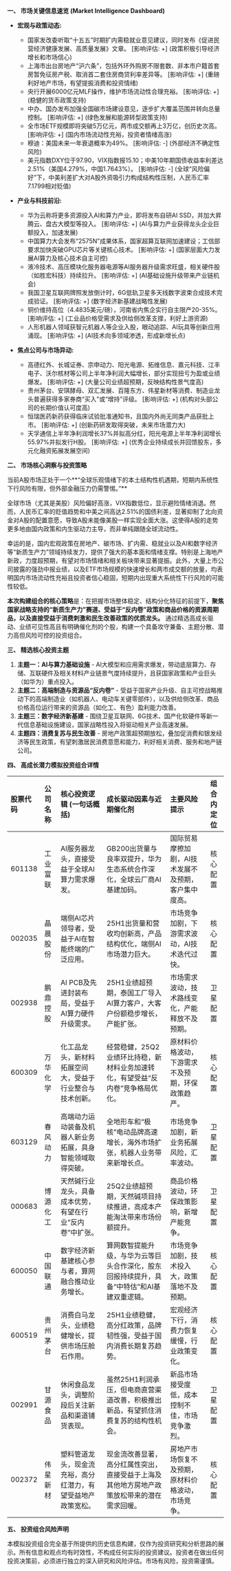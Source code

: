 **一、 市场关键信息速览 (Market Intelligence Dashboard)**

*   **宏观与政策动态:**
    *   国家发改委听取“十五五”时期扩内需稳就业意见建议，同时发布《促进民营经济健康发展、高质量发展》文章。 [影响评估: +] (政策积极引导经济增长和市场信心)
    *   上海市出台房地产“沪六条”，包括外环外购房不限套数、非本市户籍首套房暂免征房产税、取消首二套住房商贷利率差异等。 [影响评估: +] (重磅利好地产市场，有望提振消费和投资情绪)
    *   央行开展6000亿元MLF操作，维护市场流动性合理充裕。 [影响评估: +] (稳健的货币政策支持)
    *   中办、国办发布加强全国碳市场建设意见，逐步扩大覆盖范围并转向总量控制。 [影响评估: +] (绿色发展和能源转型政策支持)
    *   全市场ETF规模即将突破5万亿元，两市成交额再上3万亿，创历史次高。 [影响评估: +] (国内市场流动性充裕，投资者情绪高涨)
    *   穆迪：美国未来一年衰退概率为49%。 [影响评估: -] (外部经济不确定性风险)
    *   美元指数DXY位于97.90，VIX指数报15.10；中美10年期国债收益率利差达2.51%（美国4.279%，中国1.7643%）。 [影响评估: -] (全球“风险偏好”下，中美利差扩大对A股外资吸引力构成结构性压制，人民币汇率7.1799相对贬值)

*   **产业与科技前沿:**
    *   华为云称将更多资源投入AI和算力产业，即将发布自研AI SSD，并加大昇腾云、盘古大模型等投入。 [影响评估: +] (AI与算力产业获得龙头企业巨额投入，加速发展)
    *   中国算力大会发布“2575N”成果体系，国家超算互联网加速建设；工信部要求加快突破GPU芯片等关键核心技术。 [影响评估: +] (国家层面大力发展AI算力及核心技术自主可控)
    *   液冷技术、高压模块化服务器电源等AI服务器升级需求旺盛，相关硬件股（如胜宏科技）持续拉升。 [影响评估: +] (AI基础设施升级带来产业链机会)
    *   我国卫星互联网牌照发放倒计时，6G低轨卫星多天线数字波束合成技术完成验证。 [影响评估: +] (数字经济新基建战略性发展)
    *   铜价维持高位（4.4835美元/磅），河南省内焦企实行自主限产20-35%。 [影响评估: +] (工业品价格受需求及供给侧改革支撑，利好上游资源)
    *   人形机器人领域获智元机器人等企业入股，眼动追踪、AI玩具等创新应用涌现。 [影响评估: +] (AI技术向多领域渗透，形成新增长点)

*   **焦点公司与市场异动:**
    *   高德红外、长城证券、宗申动力、阳光电源、拓维信息、嘉元科技、江丰电子、沃尔核材等公司上半年净利润大幅增长，部分实现扭亏为盈或业绩爆发。 [影响评估: +] (大量公司业绩超预期，反映结构性景气度高)
    *   贵州茅台、安琪酵母、双汇发展、百隆东方、伟星新材等消费、制造业龙头普遍获得多家券商“买入”或“增持”评级。 [影响评估: +] (机构对头部公司的长期价值认可度高)
    *   恒瑞医药新药获得临床试验批准通知书，且国内外尚无同类产品获批上市。 [影响评估: +] (创新药研发取得突破，未来市场潜力大)
    *   天孚通信上半年净利润增长37%并拟高分红，阳光电源上半年净利润增长55.97%并拟发行H股。 [影响评估: +] (优秀企业持续成长并回馈股东，多元化融资拓展发展空间)

**二、 市场核心洞察与投资策略**

当前A股市场正处于一个**“全球乐观情绪下的本土结构性机遇期，短期内系统性下行风险有限，但外部金融压力仍需警惕。”**

全球市场（尤其是美股）风险偏好高涨，VIX指数低位，显示避险情绪消退。然而，人民币汇率的贬值趋势和中美之间高达2.51%的国债利差，显著抑制了北向资金对A股的配置意愿，导致A股未能像美股一样实现全面大涨。这使得A股的走势更多地由国内政策和内生驱动力主导，而非单纯跟随全球流动性。

幸运的是，国内宏观政策在房地产、碳市场、扩内需、稳就业以及AI和数字经济等“新质生产力”领域持续发力，提供了强大的基本面和情绪支撑。特别是上海地产新政，力度超预期，有望对市场情绪和相关板块带来显著提振。此外，大量上市公司披露的强劲中报业绩，以及ETF市场规模的快速增长和两市成交额的放量，均表明国内市场流动性充裕且投资者信心稳固，短期内出现重大系统性下行风险的可能性较低。

**本次构建组合的核心策略**是：在把握市场整体稳定、结构分化特征的前提下，**聚焦国家战略支持的“新质生产力”赛道、受益于“反内卷”政策和商品价格的资源周期品，以及直接受益于消费刺激和民生改善政策的优质龙头。** 通过精选高成长驱动、业绩可见性高且有明确催化剂的个股，构建一个具备攻守兼备、主题分散、潜力高但风险可控的投资组合。

**三、 精选核心投资主题**

1.  **主题一：AI与算力基础设施** - AI大模型和应用需求爆发，带动底层算力、存储、互联硬件及相关材料产业链景气度持续提升，且获国家政策和产业巨头（如华为）重点投入。
2.  **主题二：高端制造与资源品“反内卷”** - 受益于国家产业升级、自主可控战略推动下的高端制造业（如机器人、电动车关键零部件），以及供给侧改革、商品价格高位运行带来的资源品（如化工、有色）盈利能力改善。
3.  **主题三：数字经济新基建** - 围绕卫星互联网、6G技术、国产化软硬件等新一代信息基础设施建设，国家战略性投入将驱动相关产业高速发展。
4.  **主题四：消费复苏与民生改善** - 房地产政策超预期放松，叠加促消费和银发经济等民生政策，有望刺激居民消费意愿和能力，利好相关消费、服务和地产链公司。

**四、 高成长潜力模拟投资组合详情**

| 股票代码 | 公司名称 | 核心投资逻辑 (一句话概括) | 成长驱动因素与近期催化剂 | 主要风险提示 | 组合内定位 |
| :------- | :------- | :-------------------------- | :------------------------- | :----------- | :--------- |
| 601138   | 工业富联 | AI服务器龙头，直接受益于全球AI算力需求爆发。 | GB200出货量与良率双提升，华为生态系统合作深化，全球云厂商AI基建加码。 | 国际贸易摩擦加剧，AI技术发展不及预期，客户集中度高。 | 核心配置 |
| 002035   | 晶晨股份 | 端侧AI芯片领导者，受益于AI在智能终端的广泛应用。 | 25H1出货量和营收均创新高，产品结构优化，端侧AI市场潜力巨大。 | 市场竞争加剧，下游需求波动，AI技术迭代过快。 | 核心配置 |
| 002938   | 鹏鼎控股 | AI PCB及先进封装布局，受益于AI算力硬件升级需求。 | 25H1业绩超预期，泰国工厂导入AI算力客户，大客户份额稳步增长，产能扩张。 | 市场需求波动，技术路线变化，产能释放不及预期。 | 卫星配置 |
| 600309   | 万华化学 | 化工品龙头，新材料拓展空间大，受益于行业整合与技术创新。 | 经营稳健，25Q2业绩环比持稳，新材料业务加速转化，有望受益“反内卷”竞争格局优化。 | 原材料价格波动，下游需求不及预期，环保政策趋严。 | 核心配置 |
| 603129   | 春风动力 | 高端动力运动装备及机器人新业务拓展，具身智能领域取得突破。 | 全地形车和“极核”电动品牌高速增长，海外市场扩张，机器人业务带来新增长点。 | 市场竞争加剧，新业务拓展风险，汇率波动。 | 卫星配置 |
| 000683   | 博源化工 | 天然碱行业龙头，具备成本优势，有望在行业“反内卷”中扩张。 | 25Q2业绩超预期，天然碱项目持续推进，高成本产能淘汰带来市场份额提升。 | 商品价格波动，环保政策影响，新增产能竞争。 | 卫星配置 |
| 600050   | 中国联通 | 数字经济新基建核心参与者，算网融合推动业务增长。 | 算网数智提能升级，与华为云等巨头合作深化，股东回报持续提升，具备“中特估”和AI基建双重逻辑。 | 市场竞争加剧，技术投入大，政策落地不及预期。 | 核心配置 |
| 600519   | 贵州茅台 | 消费白马龙头，业绩稳健增长，提供市场压舱石作用。 | 25H1业绩稳健，高分红政策，品牌韧性强，受益于国内消费长期复苏趋势。 | 宏观经济下行，消费力恢复缓慢，行业政策变化。 | 核心配置 |
| 002991   | 甘源食品 | 休闲食品龙头，调整阶段后关注新品和渠道铺货表现。 | 虽然25H1利润承压，但电商直营渠道改善，积极推出新品，有望抓住消费复苏的结构性机会。 | 新品市场接受度低，成本控制不佳，市场竞争激烈。 | 卫星配置 |
| 002372   | 伟星新材 | 塑料管道龙头，现金流充裕，高分红潜力，有望受益地产政策宽松。 | 现金流改善显著，高分红属性突出，直接受益于上海及其他地方房地产政策放松带来的潜在需求回暖。 | 房地产市场恢复不及预期，原材料价格波动，市场竞争。 | 核心配置 |

**五、 投资组合风险声明**

本模拟投资组合完全基于所提供的历史信息构建，仅作为投资研究和分析思路的展示。所有信息和观点均有时效性，不构成任何实际的投资建议。投资者在做出任何投资决策前，必须进行独立的深入研究和风险评估。市场有风险，投资需谨慎。